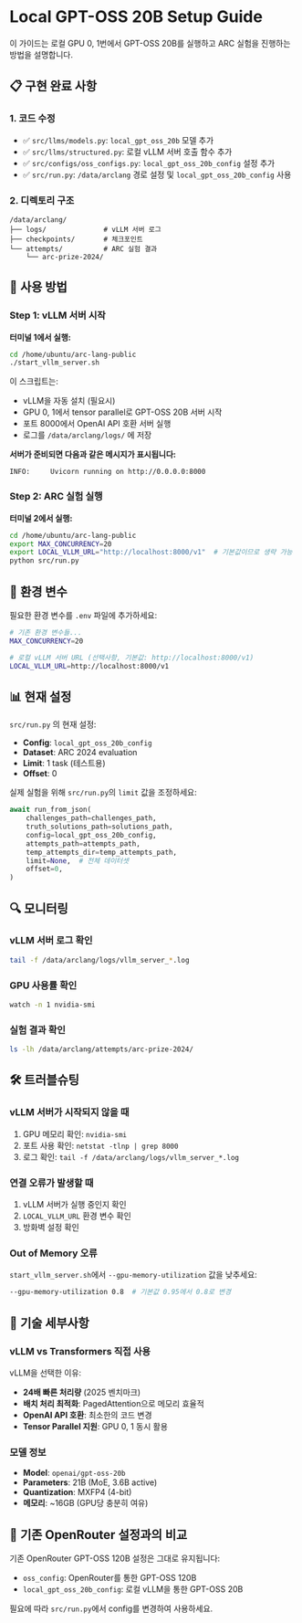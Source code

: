 # Local GPT-OSS 20B Setup Guide

이 가이드는 로컬 GPU 0, 1번에서 GPT-OSS 20B를 실행하고 ARC 실험을 진행하는 방법을 설명합니다.

## 📋 구현 완료 사항

### 1. 코드 수정
- ✅ `src/llms/models.py`: `local_gpt_oss_20b` 모델 추가
- ✅ `src/llms/structured.py`: 로컬 vLLM 서버 호출 함수 추가
- ✅ `src/configs/oss_configs.py`: `local_gpt_oss_20b_config` 설정 추가
- ✅ `src/run.py`: `/data/arclang` 경로 설정 및 `local_gpt_oss_20b_config` 사용

### 2. 디렉토리 구조
```
/data/arclang/
├── logs/              # vLLM 서버 로그
├── checkpoints/       # 체크포인트
└── attempts/          # ARC 실험 결과
    └── arc-prize-2024/
```

## 🚀 사용 방법

### Step 1: vLLM 서버 시작

**터미널 1에서 실행:**
```bash
cd /home/ubuntu/arc-lang-public
./start_vllm_server.sh
```

이 스크립트는:
- vLLM을 자동 설치 (필요시)
- GPU 0, 1에서 tensor parallel로 GPT-OSS 20B 서버 시작
- 포트 8000에서 OpenAI API 호환 서버 실행
- 로그를 `/data/arclang/logs/` 에 저장

**서버가 준비되면 다음과 같은 메시지가 표시됩니다:**
```
INFO:     Uvicorn running on http://0.0.0.0:8000
```

### Step 2: ARC 실험 실행

**터미널 2에서 실행:**
```bash
cd /home/ubuntu/arc-lang-public
export MAX_CONCURRENCY=20
export LOCAL_VLLM_URL="http://localhost:8000/v1"  # 기본값이므로 생략 가능
python src/run.py
```

## 🔧 환경 변수

필요한 환경 변수를 `.env` 파일에 추가하세요:

```bash
# 기존 환경 변수들...
MAX_CONCURRENCY=20

# 로컬 vLLM 서버 URL (선택사항, 기본값: http://localhost:8000/v1)
LOCAL_VLLM_URL=http://localhost:8000/v1
```

## 📊 현재 설정

`src/run.py` 의 현재 설정:
- **Config**: `local_gpt_oss_20b_config`
- **Dataset**: ARC 2024 evaluation
- **Limit**: 1 task (테스트용)
- **Offset**: 0

실제 실험을 위해 `src/run.py`의 `limit` 값을 조정하세요:
```python
await run_from_json(
    challenges_path=challenges_path,
    truth_solutions_path=solutions_path,
    config=local_gpt_oss_20b_config,
    attempts_path=attempts_path,
    temp_attempts_dir=temp_attempts_path,
    limit=None,  # 전체 데이터셋
    offset=0,
)
```

## 🔍 모니터링

### vLLM 서버 로그 확인
```bash
tail -f /data/arclang/logs/vllm_server_*.log
```

### GPU 사용률 확인
```bash
watch -n 1 nvidia-smi
```

### 실험 결과 확인
```bash
ls -lh /data/arclang/attempts/arc-prize-2024/
```

## 🛠️ 트러블슈팅

### vLLM 서버가 시작되지 않을 때
1. GPU 메모리 확인: `nvidia-smi`
2. 포트 사용 확인: `netstat -tlnp | grep 8000`
3. 로그 확인: `tail -f /data/arclang/logs/vllm_server_*.log`

### 연결 오류가 발생할 때
1. vLLM 서버가 실행 중인지 확인
2. `LOCAL_VLLM_URL` 환경 변수 확인
3. 방화벽 설정 확인

### Out of Memory 오류
`start_vllm_server.sh`에서 `--gpu-memory-utilization` 값을 낮추세요:
```bash
--gpu-memory-utilization 0.8  # 기본값 0.95에서 0.8로 변경
```

## 📝 기술 세부사항

### vLLM vs Transformers 직접 사용
vLLM을 선택한 이유:
- **24배 빠른 처리량** (2025 벤치마크)
- **배치 처리 최적화**: PagedAttention으로 메모리 효율적
- **OpenAI API 호환**: 최소한의 코드 변경
- **Tensor Parallel 지원**: GPU 0, 1 동시 활용

### 모델 정보
- **Model**: `openai/gpt-oss-20b`
- **Parameters**: 21B (MoE, 3.6B active)
- **Quantization**: MXFP4 (4-bit)
- **메모리**: ~16GB (GPU당 충분히 여유)

## 🔄 기존 OpenRouter 설정과의 비교

기존 OpenRouter GPT-OSS 120B 설정은 그대로 유지됩니다:
- `oss_config`: OpenRouter를 통한 GPT-OSS 120B
- `local_gpt_oss_20b_config`: 로컬 vLLM을 통한 GPT-OSS 20B

필요에 따라 `src/run.py`에서 config를 변경하여 사용하세요.
